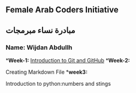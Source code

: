 ## Female Arab Coders Initiative
## مبادرة نساء مبرمجات
### Name: Wijdan Abdullh

*__Week-1:__
   [Introduction to Git and GitHub](https://github.com/wijdanabdullh/udemy-git)
*__Week-2:__

   Creating Markdown File
*__week3:__

Introduction to python:numbers and stings
